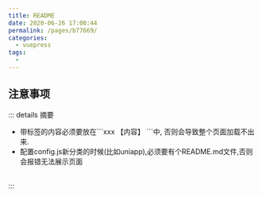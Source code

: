 ```yaml
---
title: README
date: 2020-06-26 17:00:44
permalink: /pages/b77669/
categories:
  - vuepress
tags:
  - 
---
```


## 注意事项
::: details 摘要
- 带标签的内容必须要放在\```xxx 【内容】 ```中, 否则会导致整个页面加载不出来.
- 配置config.js新分类的时候(比如uniapp),必须要有个README.md文件,否则会报错无法展示页面
<br>
:::